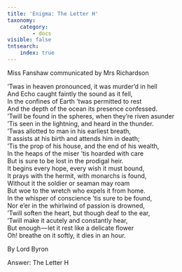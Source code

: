 ```yaml
---
title: 'Enigma: The Letter H'
taxonomy:
    category:
        - docs
visible: false
tntsearch:
    index: true
---
```


<div class="author">Miss Fanshaw communicated by Mrs Richardson</div>

’Twas in heaven pronounced, it was murder’d in hell  
And Echo caught faintly the sound as it fell,  
In the confines of Earth ’twas permitted to rest  
And the depth of the ocean its presence confessed.  
’Twill be found in the spheres, when they’re riven asunder  
’Tis seen in the lightning, and heard in the thunder.  
’Twas allotted to man in his earliest breath,  
It assists at his birth and attends him in death;  
’Tis the prop of his house, and the end of his wealth,  
In the heaps of the miser ’tis hoarded with care  
But is sure to be lost in the prodigal heir.  
It begins every hope, every wish it must bound,  
It prays with the hermit, with monarchs is found,  
Without it the soldier or seaman may roam  
But woe to the wretch who expels it from home.  
In the whisper of conscience ’tis sure to be found,  
Nor e’er in the whirlwind of passion is drowned,  
’Twill soften the heart, but though deaf to the ear,  
’Twill make it acutely and constantly hear,  
But enough — let it rest like a delicate flower  
Oh! breathe on it softly, it dies in an hour.

By Lord Byron

<span class="pencil">Answer: The Letter H</span>